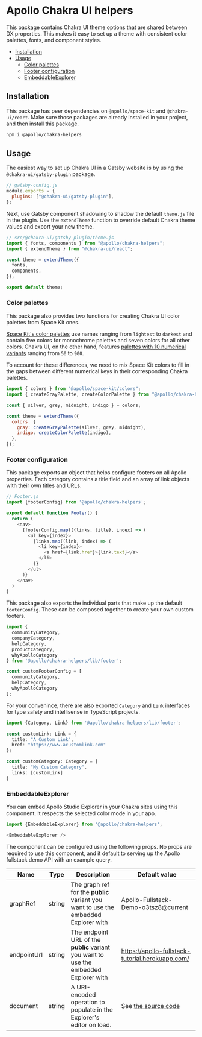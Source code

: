 # Apollo Chakra UI helpers

This package contains Chakra UI theme options that are shared between DX properties. This makes it easy to set up a theme with consistent color palettes, fonts, and component styles.

- [Installation](#installation)
- [Usage](#usage)
  - [Color palettes](#color-palettes)
  - [Footer configuration](#footer-configuration)
  - [EmbeddableExplorer](#embeddableexplorer)

## Installation

This package has peer dependencies on `@apollo/space-kit` and `@chakra-ui/react`. Make sure those packages are already installed in your project, and then install this package.

```bash
npm i @apollo/chakra-helpers
```

## Usage

The easiest way to set up Chakra UI in a Gatsby website is by using the `@chakra-ui/gatsby-plugin` package.

```js
// gatsby-config.js
module.exports = {
  plugins: ["@chakra-ui/gatsby-plugin"],
};
```

Next, use Gatsby component shadowing to shadow the default `theme.js` file in the plugin. Use the `extendTheme` function to override default Chakra theme values and export your new theme.

```js
// src/@chakra-ui/gatsby-plugin/theme.js
import { fonts, components } from "@apollo/chakra-helpers";
import { extendTheme } from "@chakra-ui/react";

const theme = extendTheme({
  fonts,
  components,
});

export default theme;
```

### Color palettes

This package also provides two functions for creating Chakra UI color palettes from Space Kit ones.

[Space Kit's color palettes](https://github.com/apollographql/space-kit/blob/main/src/colors/colors.ts#L1-L12) use names ranging from `lightest` to `darkest` and contain five colors for monochrome palettes and seven colors for all other colors. Chakra UI, on the other hand, features [palettes with 10 numerical variants](https://github.com/chakra-ui/chakra-ui/blob/main/packages/theme/src/theme.types.ts#L31-L42) ranging from `50` to `900`.

To account for these differences, we need to mix Space Kit colors to fill in the gaps between different numerical keys in their corresponding Chakra palettes.

```js
import { colors } from "@apollo/space-kit/colors";
import { createGrayPalette, createColorPalette } from "@apollo/chakra-helpers";

const { silver, grey, midnight, indigo } = colors;

const theme = extendTheme({
  colors: {
    gray: createGrayPalette(silver, grey, midnight),
    indigo: createColorPalette(indigo),
  },
});
```

### Footer configuration

This package exports an object that helps configure footers on all Apollo properties. Each category contains a title field and an array of link objects with their own titles and URLs.

```js
// Footer.js
import {footerConfig} from '@apollo/chakra-helpers';

export default function Footer() {
  return (
    <nav>
      {footerConfig.map(({links, title}, index) => (
        <ul key={index}>
          {links.map((link, index) => (
            <li key={index}>
              <a href={link.href}>{link.text}</a>
            </li>
          )}
        </ul>
      )}
    </nav>
  )
}
```

This package also exports the individual parts that make up the default `footerConfig`. These can be composed together to create your own custom footers.

```js
import {
  communityCategory,
  companyCategory,
  helpCategory,
  productCategory,
  whyApolloCategory
} from '@apollo/chakra-helpers/lib/footer';

const customFooterConfig = [
  communityCategory,
  helpCategory,
  whyApolloCategory
];
```

For your convenince, there are also exported `Category` and `Link` interfaces for type safety and intellisense in TypeScript projects.

```ts
import {Category, Link} from '@apollo/chakra-helpers/lib/footer';

const customLink: Link = {
  title: "A Custom Link",
  href: "https://www.acustomlink.com"
};

const customCategory: Category = {
  title: "My Custom Category",
  links: [customLink]
}
```

### EmbeddableExplorer

You can embed Apollo Studio Explorer in your Chakra sites using this component. It respects the selected color mode in your app.

```js
import {EmbeddableExplorer} from '@apollo/chakra-helpers';

<EmbeddableExplorer />
```

The component can be configured using the following props. No props are required to use this component, and it default to serving up the Apollo fullstack demo API with an example query.

| Name        | Type   | Description                                                                           | Default value                                       |
| ----------- | ------ | ------------------------------------------------------------------------------------- | --------------------------------------------------- |
| graphRef    | string | The graph ref for the **public** variant you want to use the embedded Explorer with   | Apollo-Fullstack-Demo-o3tsz8@current                |
| endpointUrl | string | The endpoint URL of the **public** variant you want to use the embedded Explorer with | https://apollo-fullstack-tutorial.herokuapp.com/    |
| document    | string | A URI-encoded operation to populate in the Explorer's editor on load.                 | See [the source code](./src/EmbeddableExplorer.tsx) |

